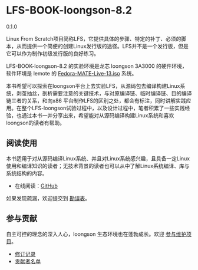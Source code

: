 # LFS-BOOK-loongson-8.2
0.1.0

Linux From Scratch项目简称LFS，它提供具体的步骤、特定的补丁、必须的脚本，从而提供一个简便的创建Linux发行版的途径。LFS并不是一个发行版，但是它可以作为制作初级发行版的良好练习。

LFS-BOOK-loongson-8.2 的实验环境是龙芯 loongson 3A3000 的硬件环境，软件环境是 lemote 的 [Fedora-MATE-Live-13.iso](http://mirror.lemote.com/fedora/live/Fedora-MATE-Live-13.iso) 系统。

本书希望可以探索在loongson平台上去实验LFS，从源码包去编译构建Linux系统，剥茧抽丝，剖析需要注意的关键技术，与对原编译链、临时编译链、目的编译链三者的关系，和向x86 平台制作LFS的区别之处，都会有标注，同时讲解实践应用。在整个LFS-loongson试验过程中，以及设计过程中，笔者积累了一些实践经验，也通过本书一并分享出来，希望能对从源码编译构建Linux系统和喜欢loongson的读者有帮助。

## 阅读使用
本书适用于对从源码编译Linux系统、并且对Linux系统感兴趣，且具备一定Linux使用和编译知识的读者；无技术背景的读者也可以从中了解Linux系统编译、库与系统结构的内容。

* 在线阅读：[GitHub](https://github.com/lina-not-linus/LFS-BOOK-loongson/blob/master/zh-cn/SUMMARY.md)

如果发现疏漏，欢迎提交到 [勘误表](https://github.com/lina-not-linus/LFS-BOOK-loongson/wiki/%E3%80%8ALFS-BOOK-loongson-8.2-version%E3%80%8B%E5%8B%98%E8%AF%AF%E8%A1%A8)。

## 参与贡献
自主可控的理念的深入人心，loongson 生态环境也在蓬勃成长。欢迎 [参与维护项目](zh-cn/contribute.md)。

* [修订记录](zh-cn/revision.md)
* [贡献者名单](https://github.com/lina-not-linus/LFS-BOOK-loongson/graphs/contributors)



